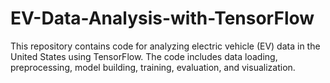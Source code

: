 # EV-Data-Analysis-with-TensorFlow
 This repository contains code for analyzing electric vehicle (EV) data in the United States using TensorFlow. The code includes data loading, preprocessing, model building, training, evaluation, and visualization.
